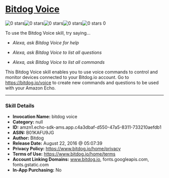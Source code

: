 # [Bitdog Voice](http://alexa.amazon.com/#skills/amzn1.echo-sdk-ams.app.c4a3dbaf-d550-47a5-8311-733210aefdb1)
![0 stars](../../images/ic_star_border_black_18dp_1x.png)![0 stars](../../images/ic_star_border_black_18dp_1x.png)![0 stars](../../images/ic_star_border_black_18dp_1x.png)![0 stars](../../images/ic_star_border_black_18dp_1x.png)![0 stars](../../images/ic_star_border_black_18dp_1x.png) 0

To use the Bitdog Voice skill, try saying...

* *Alexa, ask Bitdog Voice for help*

* *Alexa, ask Bitdog Voice to list all questions*

* *Alexa, ask Bitdog Voice to list all commands*

This Bitdog Voice skill enables you to use voice commands to control and monitor devices connected to your Bitdog.io account. Go to https://bitdog.io/voice to create new commands and questions to be used with your Amazon Echo.

***

### Skill Details

* **Invocation Name:** bitdog voice
* **Category:** null
* **ID:** amzn1.echo-sdk-ams.app.c4a3dbaf-d550-47a5-8311-733210aefdb1
* **ASIN:** B01KAFU9JG
* **Author:** Bitdog
* **Release Date:** August 22, 2016 @ 05:07:39
* **Privacy Policy:** https://www.bitdog.io/home/privacy
* **Terms of Use:** https://www.bitdog.io/home/terms
* **Account Linking Domains:** www.bitdog.io, fonts.googleapis.com, fonts.gstatic.com
* **In-App Purchasing:** No
